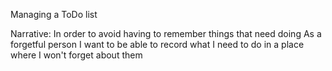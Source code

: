 Managing a ToDo list

Narrative:
In order to avoid having to remember things that need doing
As a forgetful person
I want to be able to record what I need to do in a place where I won't forget about them
